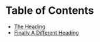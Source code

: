 # Table of Contents

- [The Heading](<./The Heading.md>)
- [Finally A Different Heading](<./Finally A Different Heading.md>)
